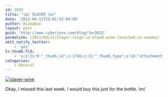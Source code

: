```yaml
---
id: 1632
title: '\m/ SLAYER \m/'
date: '2012-04-11T22:01:52-04:00'
author: DizkoDan
layout: post
guid: 'http://www.cyberjunx.com/blog/?p=1632'
permalink: /2012/04/11/slayer-reign-in-blood-wine-launched-in-sweden/
aktt_notify_twitter:
    - 'yes'
tc-thumb-fld:
    - 'a:2:{s:9:"_thumb_id";i:1740;s:11:"_thumb_type";s:10:"attachment";}'
categories:
    - General
---
```


[![slayer-wine](http://www.cyberjunx.com/wp-content/uploads/2012/04/slayer-wine-178x300.jpg)](http://www.cyberjunx.com/wp-content/uploads/2012/04/slayer-wine.jpg)

Okay, I missed this last week. I would buy this just for the bottle. \\m/